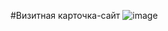 #Визитная карточка-сайт 
![image](https://user-images.githubusercontent.com/93524480/205253841-449c69da-2b31-4d64-960f-730bfe04b757.png)
